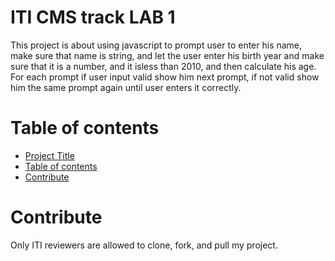 # ITI CMS track LAB 1
This project is about using javascript to prompt user to enter his name, make sure that name is string, and let the user enter his birth year and make sure that it is a number, and it isless than 2010, and then calculate his age. For each prompt if user input valid show him next prompt, if not valid show him the same prompt again until user enters it correctly.

# Table of contents
- [Project Title](#iti-cms-track-lab-1)
- [Table of contents](#table-of-contents)
- [Contribute](#contribute)
# Contribute
Only ITI reviewers are allowed to clone, fork, and pull my project.